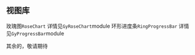 ## 视图库

玫瑰图`RoseChart`
详情见`GyRoseChart`module
环形进度条`RingProgressBar`
详情见`GyProgressBar`module

其余的，敬请期待

